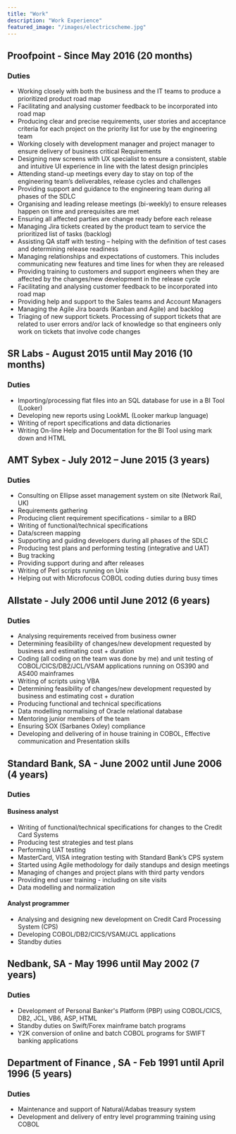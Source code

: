 ```yaml
---
title: "Work"
description: "Work Experience"
featured_image: "/images/electricscheme.jpg"
---
```


## Proofpoint - Since May 2016 (20 months)
### Duties
 - Working closely with both the business and the IT teams to produce a prioritized product road map
 - Facilitating and analysing customer feedback to be incorporated into road map
- Producing clear and precise requirements, user stories and acceptance criteria for each project on the priority list for use by the engineering team
- Working closely with development manager and project manager to ensure delivery of business critical Requirements
- Designing new screens with UX specialist to ensure a consistent, stable and intuitive UI experience in line with the latest design principles
- Attending stand-up meetings every day to stay on top of the engineering team’s deliverables, release cycles and challenges
- Providing support and guidance to the engineering team during all phases of the SDLC
-	Organising and leading release meetings (bi-weekly) to ensure releases happen on time and prerequisites are met
- Ensuring all affected parties are change ready before each release
- Managing Jira tickets created by the product team to service the prioritized list of tasks (backlog)
- Assisting QA staff with testing – helping with the definition of test cases and determining release readiness
- Managing relationships and expectations of customers. This includes communicating new features and time lines for when they are released
- Providing training to customers and support engineers when they are affected by the changes/new development in the release cycle
- Facilitating and analysing customer feedback to be incorporated into road map
- Providing help and support to the Sales teams and Account Managers
- Managing the Agile Jira boards (Kanban and Agile) and backlog
-	Triaging of new support tickets. Processing of support tickets that are related to user errors and/or lack of knowledge so that engineers only work on tickets that involve code changes


## SR Labs - August 2015 until May 2016 (10 months)
### Duties
- Importing/processing flat files into an SQL database for use in a BI Tool (Looker)
- Developing new reports using LookML (Looker markup language)
- Writing of report specifications and data dictionaries
- Writing On-line Help and Documentation for the BI Tool using mark down and HTML


## AMT Sybex - July 2012 – June 2015 (3 years)
### Duties
- Consulting on Ellipse asset management system on site (Network Rail, UK)
- Requirements gathering
- Producing client requirement specifications - similar to a BRD
- Writing of functional/technical specifications
- Data/screen mapping
- Supporting and guiding developers during all phases of the SDLC
- Producing test plans and performing testing (integrative and UAT)
- Bug tracking
- Providing support during and after releases
- Writing of Perl scripts running on Unix
- Helping out with Microfocus COBOL coding duties during busy times


## Allstate - July 2006 until June 2012 (6 years)
### Duties
- Analysing requirements received from business owner
- Determining feasibility of changes/new development requested by business and estimating cost + duration
- Coding (all coding on the team was done by me) and unit testing of COBOL/CICS/DB2/JCL/VSAM applications running on OS390 and AS400 mainframes
- Writing of scripts using VBA
- Determining feasibility of changes/new development requested by business and estimating cost + duration
- Producing functional and technical specifications
- Data modelling normalising of Oracle relational database
- Mentoring junior members of the team
- Ensuring SOX (Sarbanes Oxley) compliance
- Developing and delivering of in house training in COBOL, Effective communication and
Presentation skills

## Standard Bank, SA - June 2002 until June 2006  (4 years)
### Duties
#### Business analyst
- Writing of functional/technical specifications for changes to the Credit Card Systems
-	Producing test strategies and test plans
-	Performing UAT testing
- MasterCard, VISA integration testing with Standard Bank’s CPS system
- Started using Agile methodology for daily standups and design meetings
- Managing of changes and project plans with third party vendors
- Providing end user training - including on site visits
- Data modelling and normalization

#### Analyst programmer
- Analysing and designing new development on Credit Card Processing System (CPS)
- Developing COBOL/DB2/CICS/VSAM/JCL applications
- Standby duties  


## Nedbank, SA - May 1996 until May 2002 (7 years)
### Duties
- Development of Personal Banker's Platform (PBP) using COBOL/CICS, DB2, JCL, VB6, ASP, HTML
-	Standby duties on Swift/Forex mainframe batch programs
-	Y2K conversion of online and batch COBOL programs for SWIFT banking applications


## Department of Finance , SA - Feb 1991 until April 1996 (5 years)
### Duties
- Maintenance and support of Natural/Adabas treasury system
-	Development and delivery of entry level programming training using COBOL

